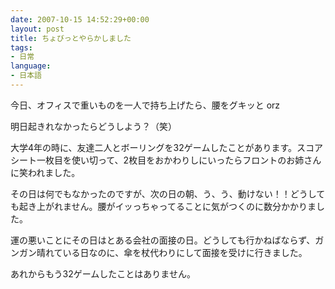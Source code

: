 ```yaml
---
date: 2007-10-15 14:52:29+00:00
layout: post
title: ちょびっとやらかしました
tags:
- 日常
language:
- 日本語
---
```


今日、オフィスで重いものを一人で持ち上げたら、腰をグキッと orz

明日起きれなかったらどうしよう？（笑）

大学4年の時に、友達二人とボーリングを32ゲームしたことがあります。スコアシート一枚目を使い切って、2枚目をおかわりしにいったらフロントのお姉さんに笑われました。

その日は何でもなかったのですが、次の日の朝、う、う、動けない！！どうしても起き上がれません。腰がイッっちゃってることに気がつくのに数分かかりました。

運の悪いことにその日はとある会社の面接の日。どうしても行かねばならず、ガンガン晴れている日なのに、傘を杖代わりにして面接を受けに行きました。

あれからもう32ゲームしたことはありません。
